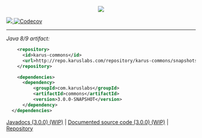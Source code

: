 <p align = "center">
  <img src = "https://i.imgur.com/9oWWOVY.png">
</p>
<a href = "https://travis-ci.org/Pante/Karus-Commons"><img src = "https://travis-ci.org/Pante/Karus-Commons.svg?branch=master"/></a><a href="https://codecov.io/gh/Pante/Karus-Commons"> <img src="https://codecov.io/gh/Pante/Karus-Commons/branch/master/graph/badge.svg" alt="Codecov" /></a>


***
_Java 8/9 artifact:_
```XML
    <repository>
      <id>karus-commons</id>
      <url>http://repo.karuslabs.com/repository/karus-commons/snapshots/</url>
    </repository>

    <dependencies>
      <dependency>
          <groupId>com.karuslabs</groupId>
          <artifactId>commons</artifactId>
          <version>3.0.0-SNAPSHOT</version>
      </dependency>
  </dependencies>
```

<a href = "http://repo.karuslabs.com/repository/karus-commons-project/3.0.0-SNAPSHOT/apidocs/overview-summary.html">Javadocs (3.0.0) (WIP)</a> | 
<a href = "https://github.com/Pante/Karus-Commons/tree/Documentation">Documented source code (3.0.0) (WIP)</a> | 
<a href = "http://repo.karuslabs.com/#browse/browse/components:karus-commons">Repository</a>
